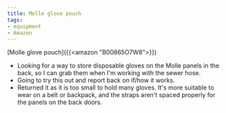 ```yaml
---
title: Molle glove pouch
tags:
- equipment
- Amazon
---
```

[Molle glove pouch]({{<amazon "B00865O7W8">}})
- Looking for a way to store disposable gloves on the Molle panels in the back, so I can grab them when I'm working with the sewer hose.
- Going to try this out and report back on if/how it works.
- Returned it as it is too small to hold many gloves. It's more suitable to wear on a belt or backpack, and the straps aren't spaced properly for the panels on the back doors.